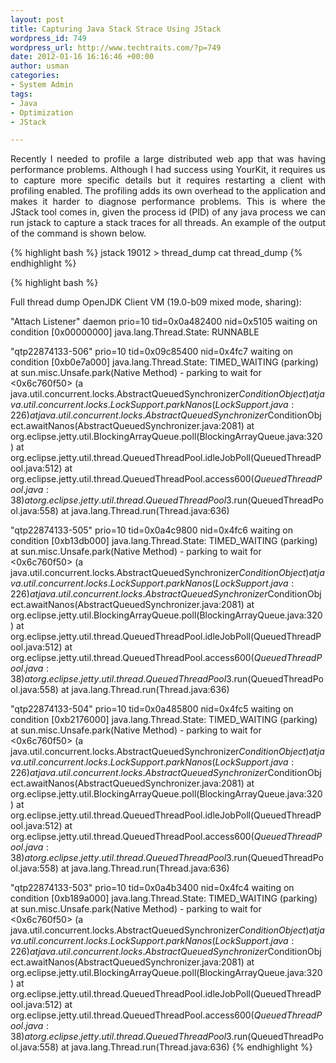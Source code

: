 ```yaml
--- 
layout: post
title: Capturing Java Stack Strace Using JStack
wordpress_id: 749
wordpress_url: http://www.techtraits.com/?p=749
date: 2012-01-16 16:16:46 +00:00
author: usman
categories: 
- System Admin
tags:
- Java
- Optimization
- JStack

---
```


<p style="text-align: justify;">
Recently I needed to profile a large distributed web app that was having performance problems. Although I had success using YourKit, it requires us to capture more specific details but it requires restarting a client with profiling enabled. The profiling adds its own overhead to the application and makes it harder to diagnose performance problems. This is where the JStack tool comes in, given the process id (PID) of any java process we can run jstack to capture a stack traces for all threads. An example of the output of the command is shown below. </p>

<!--more-->

{% highlight bash %}
jstack 19012 > thread_dump
cat thread_dump
{% endhighlight %}
&nbsp;





{% highlight bash %}

Full thread dump OpenJDK Client VM (19.0-b09 mixed mode, sharing):

"Attach Listener" daemon prio=10 tid=0x0a482400 nid=0x5105 waiting on condition [0x00000000]
   java.lang.Thread.State: RUNNABLE

"qtp22874133-506" prio=10 tid=0x09c85400 nid=0x4fc7 waiting on condition [0xb0e7a000]
   java.lang.Thread.State: TIMED_WAITING (parking)
        at sun.misc.Unsafe.park(Native Method)
        - parking to wait for  <0x6c760f50> (a java.util.concurrent.locks.AbstractQueuedSynchronizer$ConditionObject)
        at java.util.concurrent.locks.LockSupport.parkNanos(LockSupport.java:226)
        at java.util.concurrent.locks.AbstractQueuedSynchronizer$ConditionObject.awaitNanos(AbstractQueuedSynchronizer.java:2081)
        at org.eclipse.jetty.util.BlockingArrayQueue.poll(BlockingArrayQueue.java:320)
        at org.eclipse.jetty.util.thread.QueuedThreadPool.idleJobPoll(QueuedThreadPool.java:512)
        at org.eclipse.jetty.util.thread.QueuedThreadPool.access$600(QueuedThreadPool.java:38)
        at org.eclipse.jetty.util.thread.QueuedThreadPool$3.run(QueuedThreadPool.java:558)
        at java.lang.Thread.run(Thread.java:636)

"qtp22874133-505" prio=10 tid=0x0a4c9800 nid=0x4fc6 waiting on condition [0xb13db000]
   java.lang.Thread.State: TIMED_WAITING (parking)
        at sun.misc.Unsafe.park(Native Method)
        - parking to wait for  <0x6c760f50> (a java.util.concurrent.locks.AbstractQueuedSynchronizer$ConditionObject)
        at java.util.concurrent.locks.LockSupport.parkNanos(LockSupport.java:226)
        at java.util.concurrent.locks.AbstractQueuedSynchronizer$ConditionObject.awaitNanos(AbstractQueuedSynchronizer.java:2081)
        at org.eclipse.jetty.util.BlockingArrayQueue.poll(BlockingArrayQueue.java:320)
        at org.eclipse.jetty.util.thread.QueuedThreadPool.idleJobPoll(QueuedThreadPool.java:512)
        at org.eclipse.jetty.util.thread.QueuedThreadPool.access$600(QueuedThreadPool.java:38)
        at org.eclipse.jetty.util.thread.QueuedThreadPool$3.run(QueuedThreadPool.java:558)
        at java.lang.Thread.run(Thread.java:636)

"qtp22874133-504" prio=10 tid=0x0a485800 nid=0x4fc5 waiting on condition [0xb2176000]
   java.lang.Thread.State: TIMED_WAITING (parking)
        at sun.misc.Unsafe.park(Native Method)
        - parking to wait for  <0x6c760f50> (a java.util.concurrent.locks.AbstractQueuedSynchronizer$ConditionObject)
        at java.util.concurrent.locks.LockSupport.parkNanos(LockSupport.java:226)
        at java.util.concurrent.locks.AbstractQueuedSynchronizer$ConditionObject.awaitNanos(AbstractQueuedSynchronizer.java:2081)
        at org.eclipse.jetty.util.BlockingArrayQueue.poll(BlockingArrayQueue.java:320)
        at org.eclipse.jetty.util.thread.QueuedThreadPool.idleJobPoll(QueuedThreadPool.java:512)
        at org.eclipse.jetty.util.thread.QueuedThreadPool.access$600(QueuedThreadPool.java:38)
        at org.eclipse.jetty.util.thread.QueuedThreadPool$3.run(QueuedThreadPool.java:558)
        at java.lang.Thread.run(Thread.java:636)

"qtp22874133-503" prio=10 tid=0x0a4b3400 nid=0x4fc4 waiting on condition [0xb189a000]
   java.lang.Thread.State: TIMED_WAITING (parking)
        at sun.misc.Unsafe.park(Native Method)
        - parking to wait for  <0x6c760f50> (a java.util.concurrent.locks.AbstractQueuedSynchronizer$ConditionObject)
        at java.util.concurrent.locks.LockSupport.parkNanos(LockSupport.java:226)
        at java.util.concurrent.locks.AbstractQueuedSynchronizer$ConditionObject.awaitNanos(AbstractQueuedSynchronizer.java:2081)
        at org.eclipse.jetty.util.BlockingArrayQueue.poll(BlockingArrayQueue.java:320)
        at org.eclipse.jetty.util.thread.QueuedThreadPool.idleJobPoll(QueuedThreadPool.java:512)
        at org.eclipse.jetty.util.thread.QueuedThreadPool.access$600(QueuedThreadPool.java:38)
        at org.eclipse.jetty.util.thread.QueuedThreadPool$3.run(QueuedThreadPool.java:558)
        at java.lang.Thread.run(Thread.java:636)
{% endhighlight %}


